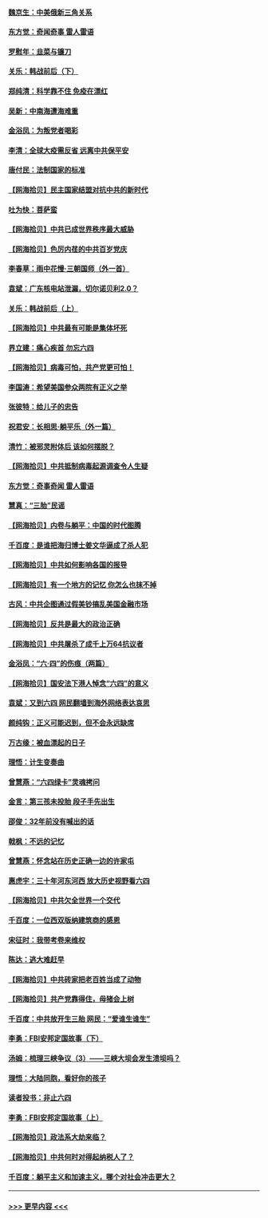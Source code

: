 #### [魏京生：中美俄新三角关系](../pages/nsc993/n13035986.md?t=06211702) 
#### [东方觉：奇闻奇事 雷人雷语](../pages/nsc993/n13035878.md?t=06211702) 
#### [罗慰年：韭菜与镰刀](../pages/nsc993/n13034374.md?t=06211702) 
#### [关乐：韩战前后（下）](../pages/nsc993/n13034113.md?t=06211702) 
#### [郑纯清：科学靠不住 免疫在漂红](../pages/nsc993/n13034093.md?t=06211702) 
#### [吴新：中南海遭海难重](../pages/nsc993/n13034084.md?t=06211702) 
#### [金浴凤：为叛党者喝彩](../pages/nsc993/n13034058.md?t=06211702) 
#### [李清：全球大疫需反省 远离中共保平安](../pages/nsc993/n13033784.md?t=06211702) 
#### [唐付民：法制国家的标准](../pages/nsc993/n13032944.md?t=06211702) 
#### [【网海拾贝】民主国家结盟对抗中共的新时代](../pages/nsc993/n13031717.md?t=06211702) 
#### [吐为快：菩萨蛮](../pages/nsc993/n13030033.md?t=06211702) 
#### [【网海拾贝】中共已成世界秩序最大威胁](../pages/nsc993/n13028138.md?t=06211702) 
#### [【网海拾贝】色厉内荏的中共百岁党庆](../pages/nsc993/n13025582.md?t=06211702) 
#### [李春草：雨中花慢‧三朝国师（外一首）](../pages/nsc993/n13025567.md?t=06211702) 
#### [袁斌：广东核电站泄漏，切尔诺贝利2.0？](../pages/nsc993/n13025475.md?t=06211702) 
#### [关乐：韩战前后（上）](../pages/nsc993/n13025387.md?t=06211702) 
#### [【网海拾贝】中共最有可能是集体坏死](../pages/nsc993/n13023101.md?t=06211702) 
#### [界立建：痛心疾首 勿忘六四](../pages/nsc993/n13022339.md?t=06211702) 
#### [【网海拾贝】病毒可怕，共产党更可怕！](../pages/nsc993/n13020728.md?t=06211702) 
#### [李国涛：希望美国参众两院有正义之举](../pages/nsc993/n13020674.md?t=06211702) 
#### [张彼特：给儿子的忠告](../pages/nsc993/n13018934.md?t=06211702) 
#### [祝君安：长相思‧躺平乐（外一篇）](../pages/nsc993/n13018923.md?t=06211702) 
#### [清竹：被邪灵附体后 该如何摆脱？](../pages/nsc993/n13018877.md?t=06211702) 
#### [【网海拾贝】中共抵制病毒起源调查令人生疑](../pages/nsc993/n13017785.md?t=06211702) 
#### [东方觉：奇事奇闻 雷人雷语](../pages/nsc993/n13017577.md?t=06211702) 
#### [慧真：“三胎”民谣](../pages/nsc993/n13017394.md?t=06211702) 
#### [【网海拾贝】内卷与躺平：中国的时代图腾](../pages/nsc993/n13016128.md?t=06211702) 
#### [千百度：是谁把海归博士姜文华逼成了杀人犯](../pages/nsc993/n13015218.md?t=06211702) 
#### [【网海拾贝】中共如何影响各国的报导](../pages/nsc993/n13012599.md?t=06211702) 
#### [【网海拾贝】有一个地方的记忆 你怎么也抹不掉](../pages/nsc993/n13009802.md?t=06211702) 
#### [古风：中共企图通过假美钞搞乱美国金融市场](../pages/nsc993/n13009626.md?t=06211702) 
#### [【网海拾贝】反共是最大的政治正确](../pages/nsc993/n13007051.md?t=06211702) 
#### [【网海拾贝】中共屠杀了成千上万64抗议者](../pages/nsc993/n13002713.md?t=06211702) 
#### [金浴凤：“六·四”的伤痕（两篇）](../pages/nsc993/n13001719.md?t=06211702) 
#### [【网海拾贝】国安法下港人悼念“六四”的意义](../pages/nsc993/n13001039.md?t=06211702) 
#### [袁斌：又到六四 网民翻墙到海外网络表达哀思](../pages/nsc993/n13000995.md?t=06211702) 
#### [颜纯钩：正义可能迟到，但不会永远缺席](../pages/nsc993/n13000920.md?t=06211702) 
#### [万古缘：被血漂起的日子](../pages/nsc993/n13000914.md?t=06211702) 
#### [理悟：计生变奏曲](../pages/nsc993/n13000414.md?t=06211702) 
#### [曾慧燕：“六四绿卡”灵魂拷问](../pages/nsc993/n13000277.md?t=06211702) 
#### [金言：第三孩未投胎 段子手先出生](../pages/nsc993/n13000215.md?t=06211702) 
#### [邵俊：32年前没有喊出的话](../pages/nsc993/n13000181.md?t=06211702) 
#### [戟枫：不远的记忆](../pages/nsc993/n13000121.md?t=06211702) 
#### [曾慧燕：怀念站在历史正确一边的许家屯](../pages/nsc993/n13000073.md?t=06211702) 
#### [惠虎宇：三十年河东河西 放大历史视野看六四](../pages/nsc993/n13000018.md?t=06211702) 
#### [【网海拾贝】中共欠全世界一个交代](../pages/nsc993/n12998706.md?t=06211702) 
#### [千百度：一位西双版纳建筑商的感恩](../pages/nsc993/n12998487.md?t=06211702) 
#### [宋征时：我带考卷来维权](../pages/nsc993/n12994088.md?t=06211702) 
#### [陈达：逃大难赶早](../pages/nsc993/n12993569.md?t=06211702) 
#### [【网海拾贝】中共砖家把老百姓当成了动物](../pages/nsc993/n12993483.md?t=06211702) 
#### [【网海拾贝】共产党靠得住，母猪会上树](../pages/nsc993/n12990730.md?t=06211702) 
#### [千百度：中共放开生三胎 网民：“爱谁生谁生”](../pages/nsc993/n12990644.md?t=06211702) 
#### [李勇：FBI安邦定国故事（下）](../pages/nsc993/n12987854.md?t=06211702) 
#### [汤姆：梳理三峡争议（3）——三峡大坝会发生溃坝吗？](../pages/nsc993/n12989806.md?t=06211702) 
#### [理悟：大陆同胞，看好你的孩子](../pages/nsc993/n12989778.md?t=06211702) 
#### [读者投书：非止六四](../pages/nsc993/n12989673.md?t=06211702) 
#### [李勇：FBI安邦定国故事（上）](../pages/nsc993/n12987749.md?t=06211702) 
#### [【网海拾贝】政法系大劫来临？](../pages/nsc993/n12987596.md?t=06211702) 
#### [【网海拾贝】中共何时对得起纳税人了？](../pages/nsc993/n12985578.md?t=06211702) 
#### [千百度：躺平主义和加速主义，哪个对社会冲击更大？](../pages/nsc993/n12985512.md?t=06211702) 

----
#### [ >>> 更早内容 <<< ](../indexes/nsc993-earlier.md)
